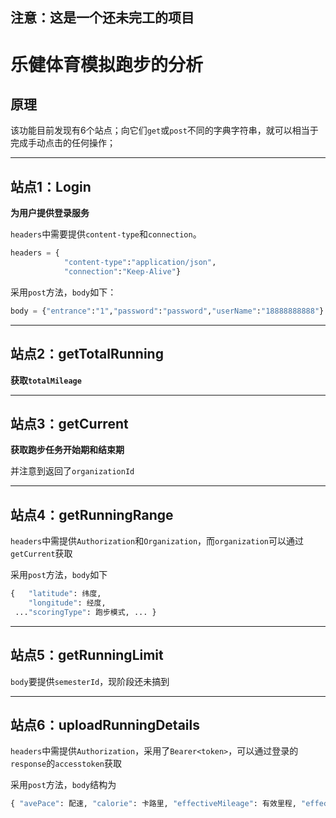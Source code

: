 ## 注意：这是一个还未完工的项目



# 乐健体育模拟跑步的分析

## 原理

该功能目前发现有6个站点；向它们`get`或`post`不同的字典字符串，就可以相当于完成手动点击的任何操作；

---

## 站点1：Login

**为用户提供登录服务**

`headers`中需要提供`content-type`和`connection`。

```python
headers = {	
    		"content-type":"application/json",
            "connection":"Keep-Alive"}
```

采用`post`方法，`body`如下：

```python
body = {"entrance":"1","password":"password","userName":"18888888888"}
```

------

## 站点2：getTotalRunning

**获取`totalMileage`**

------

## 站点3：getCurrent

**获取跑步任务开始期和结束期**

并注意到返回了`organizationId`

------

## 站点4：getRunningRange

`headers`中需提供`Authorization`和`Organization`，而`organization`可以通过`getCurrent`获取

采用`post`方法，`body`如下
```python
{ 	"latitude": 纬度, 
 	"longitude": 经度, 
 ..."scoringType": 跑步模式, ... }
```

------

## 站点5：getRunningLimit

`body`要提供`semesterId`，现阶段还未搞到

------

## 站点6：uploadRunningDetails

`headers`中需提供`Authorization`，采用了`Bearer<token>`，可以通过登录的`response`的`accesstoken`获取

采用`post`方法，`body`结构为

```python
{ "avePace": 配速, "calorie": 卡路里, "effectiveMileage": 有效里程, "effectivePart": 1, "endTime": 提交时间, ... "paceNumber": 998, "paceRange": 0, "routineLine": [{ "latitude": 纬度, "longitude": 经度 },...], "scoringType": 1, "semesterId": "402881ea7c39c5d5017c39d1ffd306a0", "signPoint": [], "startTime": 开始时间, "totalMileage": 总里程, "totalPart": 0.0, "type": 跑步模式, "uneffectiveReason": "" }
```

